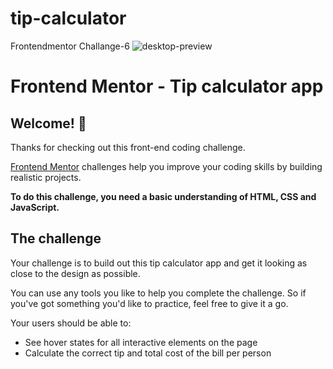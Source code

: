 # tip-calculator
Frontendmentor Challange-6
![desktop-preview](https://user-images.githubusercontent.com/83467033/141173867-1f7328ed-c72b-493a-8604-5324c739a762.jpg)
# Frontend Mentor - Tip calculator app

## Welcome! 👋

Thanks for checking out this front-end coding challenge.

[Frontend Mentor](https://www.frontendmentor.io) challenges help you improve your coding skills by building realistic projects.

**To do this challenge, you need a basic understanding of HTML, CSS and JavaScript.**

## The challenge

Your challenge is to build out this tip calculator app and get it looking as close to the design as possible.

You can use any tools you like to help you complete the challenge. So if you've got something you'd like to practice, feel free to give it a go.

Your users should be able to:

- See hover states for all interactive elements on the page
- Calculate the correct tip and total cost of the bill per person
